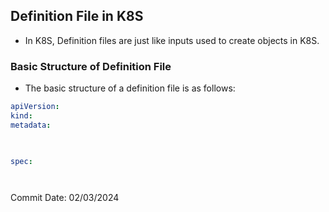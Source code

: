 ## Definition File in K8S

- In K8S, Definition files are just like inputs used to create objects in K8S.

### Basic Structure of Definition File

- The basic structure of a definition file is as follows:
```yaml
apiVersion: 
kind:
metadata:
    


spec:




```

Commit Date: 02/03/2024